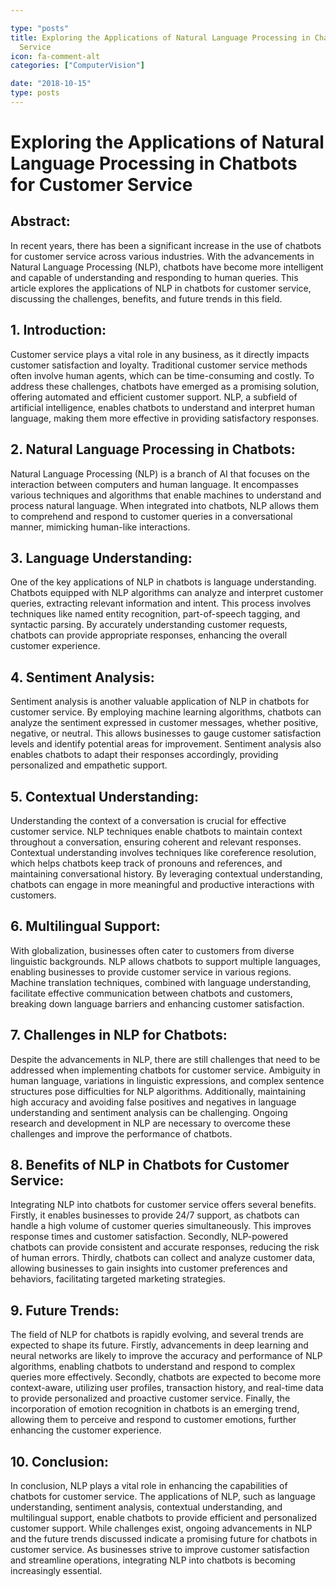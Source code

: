 ```yaml
---

type: "posts"
title: Exploring the Applications of Natural Language Processing in Chatbots for Customer
  Service
icon: fa-comment-alt
categories: ["ComputerVision"]

date: "2018-10-15"
type: posts
---
```





# Exploring the Applications of Natural Language Processing in Chatbots for Customer Service

## Abstract:
In recent years, there has been a significant increase in the use of chatbots for customer service across various industries. With the advancements in Natural Language Processing (NLP), chatbots have become more intelligent and capable of understanding and responding to human queries. This article explores the applications of NLP in chatbots for customer service, discussing the challenges, benefits, and future trends in this field.

## 1. Introduction:
Customer service plays a vital role in any business, as it directly impacts customer satisfaction and loyalty. Traditional customer service methods often involve human agents, which can be time-consuming and costly. To address these challenges, chatbots have emerged as a promising solution, offering automated and efficient customer support. NLP, a subfield of artificial intelligence, enables chatbots to understand and interpret human language, making them more effective in providing satisfactory responses.

## 2. Natural Language Processing in Chatbots:
Natural Language Processing (NLP) is a branch of AI that focuses on the interaction between computers and human language. It encompasses various techniques and algorithms that enable machines to understand and process natural language. When integrated into chatbots, NLP allows them to comprehend and respond to customer queries in a conversational manner, mimicking human-like interactions.

## 3. Language Understanding:
One of the key applications of NLP in chatbots is language understanding. Chatbots equipped with NLP algorithms can analyze and interpret customer queries, extracting relevant information and intent. This process involves techniques like named entity recognition, part-of-speech tagging, and syntactic parsing. By accurately understanding customer requests, chatbots can provide appropriate responses, enhancing the overall customer experience.

## 4. Sentiment Analysis:
Sentiment analysis is another valuable application of NLP in chatbots for customer service. By employing machine learning algorithms, chatbots can analyze the sentiment expressed in customer messages, whether positive, negative, or neutral. This allows businesses to gauge customer satisfaction levels and identify potential areas for improvement. Sentiment analysis also enables chatbots to adapt their responses accordingly, providing personalized and empathetic support.

## 5. Contextual Understanding:
Understanding the context of a conversation is crucial for effective customer service. NLP techniques enable chatbots to maintain context throughout a conversation, ensuring coherent and relevant responses. Contextual understanding involves techniques like coreference resolution, which helps chatbots keep track of pronouns and references, and maintaining conversational history. By leveraging contextual understanding, chatbots can engage in more meaningful and productive interactions with customers.

## 6. Multilingual Support:
With globalization, businesses often cater to customers from diverse linguistic backgrounds. NLP allows chatbots to support multiple languages, enabling businesses to provide customer service in various regions. Machine translation techniques, combined with language understanding, facilitate effective communication between chatbots and customers, breaking down language barriers and enhancing customer satisfaction.

## 7. Challenges in NLP for Chatbots:
Despite the advancements in NLP, there are still challenges that need to be addressed when implementing chatbots for customer service. Ambiguity in human language, variations in linguistic expressions, and complex sentence structures pose difficulties for NLP algorithms. Additionally, maintaining high accuracy and avoiding false positives and negatives in language understanding and sentiment analysis can be challenging. Ongoing research and development in NLP are necessary to overcome these challenges and improve the performance of chatbots.

## 8. Benefits of NLP in Chatbots for Customer Service:
Integrating NLP into chatbots for customer service offers several benefits. Firstly, it enables businesses to provide 24/7 support, as chatbots can handle a high volume of customer queries simultaneously. This improves response times and customer satisfaction. Secondly, NLP-powered chatbots can provide consistent and accurate responses, reducing the risk of human errors. Thirdly, chatbots can collect and analyze customer data, allowing businesses to gain insights into customer preferences and behaviors, facilitating targeted marketing strategies.

## 9. Future Trends:
The field of NLP for chatbots is rapidly evolving, and several trends are expected to shape its future. Firstly, advancements in deep learning and neural networks are likely to improve the accuracy and performance of NLP algorithms, enabling chatbots to understand and respond to complex queries more effectively. Secondly, chatbots are expected to become more context-aware, utilizing user profiles, transaction history, and real-time data to provide personalized and proactive customer service. Finally, the incorporation of emotion recognition in chatbots is an emerging trend, allowing them to perceive and respond to customer emotions, further enhancing the customer experience.

## 10. Conclusion:
In conclusion, NLP plays a vital role in enhancing the capabilities of chatbots for customer service. The applications of NLP, such as language understanding, sentiment analysis, contextual understanding, and multilingual support, enable chatbots to provide efficient and personalized customer support. While challenges exist, ongoing advancements in NLP and the future trends discussed indicate a promising future for chatbots in customer service. As businesses strive to improve customer satisfaction and streamline operations, integrating NLP into chatbots is becoming increasingly essential.